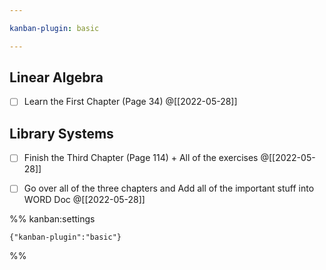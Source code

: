 ```yaml
---

kanban-plugin: basic

---
```


## Linear Algebra

- [ ] Learn the First Chapter (Page 34) @[[2022-05-28]]


## Library Systems

- [ ] Finish the Third Chapter (Page 114) + All of the exercises @[[2022-05-28]]
- [ ] Go over all of the three chapters and Add all of the important stuff into WORD Doc @[[2022-05-28]]




%% kanban:settings
```
{"kanban-plugin":"basic"}
```
%%